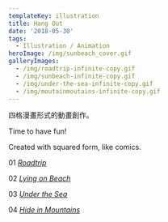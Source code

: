 ```yaml
---
templateKey: illustration
title: Hang Out
date: '2018-05-30'
tags:
  - Illustration / Animation
heroImage: /img/sunbeach_cover.gif
galleryImages:
  - /img/roadtrip-infinite-copy.gif
  - /img/sunbeach-infinite-copy.gif
  - /img/under-the-sea-infinite-copy.gif
  - /img/moutainmoutains-infinite-copy.gif
---
```

四格漫畫形式的動畫創作。

Time to have fun!

Created with squared form, like comics. 

01 [_Roadtrip_](https://liuliangyin.github.io/roadtrip/)

02 [_Lying on Beach_](https://liuliangyin.github.io/Beach/)

03 [_Under the Sea_](https://liuliangyin.github.io/underthesea/)

04 [_Hide in Mountains_](https://liuliangyin.github.io/moutains/)
